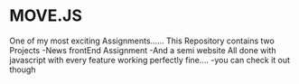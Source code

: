 # MOVE.JS
One of my most exciting Assignments......
This Repository contains two Projects
-News frontEnd Assignment
-And a semi website
All done with javascript
with every feature working perfectly fine....
-you can check it out though
